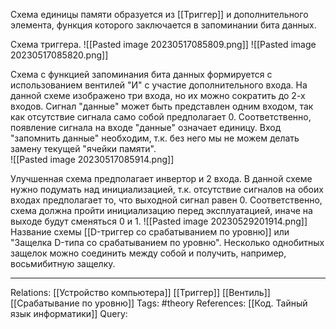 Схема единицы памяти образуется из [[Триггер]] и дополнительного элемента, функция которого заключается в запоминании бита данных. 

Схема триггера.
![[Pasted image 20230517085809.png]]
![[Pasted image 20230517085820.png]]

Схема с функцией запоминания бита данных формируется с использованием вентилей "И" с участие дополнительного входа. На данной схеме изображено три входа, но их можно сократить до 2-х входов. Сигнал "данные" может быть представлен одним входом, так как отсутствие сигнала само собой предполагает 0. Соответственно, появление сигнала на входе "данные" означает единицу. Вход "запомнить данные" необходим, т.к. без него мы не можем делать замену текущей "ячейки памяти".  
![[Pasted image 20230517085914.png]]

Улучшенная схема предполагает инвертор и 2 входа. В данной схеме нужно подумать над инициализацией, т.к. отсутствие сигналов на обоих входах предполагает то, что выходной сигнал равен 0. Соответственно, схема должна пройти инициализацию перед эксплуатацией, иначе на выходе будут сменяться 0 и 1. 
![[Pasted image 20230529201914.png]]
Название схемы [[D-триггер со срабатыванием по уровню]] или "Защелка D-типа со срабатыванием по уровню". 
Несколько однобитных защелок можно соединить между собой и получить, например, восьмибитную защелку. 

___
Relations: [[Устройство компьютера]] [[Триггер]] [[Вентиль]] [[Срабатывание по уровню]]
Tags: #theory 
References: [[Код. Тайный язык информатики]] 
Query: 